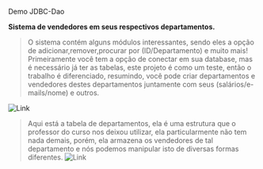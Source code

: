 Demo JDBC-Dao

**Sistema de vendedores em seus respectivos departamentos.**

> O sistema contém alguns módulos interessantes, sendo eles a opção de adicionar,remover,procurar por (ID/Departamento) e muito mais!
Primeiramente você tem a opção de conectar em sua database, mas é necessário já ter as tabelas, este projeto é como um teste, então o trabalho é diferenciado, resumindo, você pode criar departamentos e vendedores destes departamentos juntamente com seus (salários/e-mails/nome) e outros.

![Link](https://imgur.com/luT3Aix.png)

> Aqui está a tabela de departamentos, ela é uma estrutura que o professor do curso nos deixou utilizar, ela particularmente não tem nada demais, porém, ela armazena os vendedores de tal departamento e nós podemos manipular isto de diversas formas diferentes.
![Link](https://imgur.com/DsOvEIj.png)


